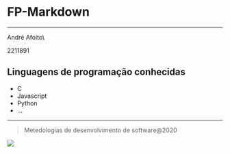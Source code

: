 # FP-Markdown

---
André Afoito\
    
2211891

## Linguagens de programação conhecidas

* C
* Javascript
* Python
* ...
--- 
>Metedologias de desenvolvimento de software@2020

![](https://www.ipleiria.pt/wp-content/themes/ipleiria/img/logo_ipl_header.png)
